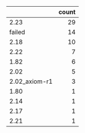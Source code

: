 |               |   count |
|:--------------|--------:|
| 2.23          |      29 |
| failed        |      14 |
| 2.18          |      10 |
| 2.22          |       7 |
| 1.82          |       6 |
| 2.02          |       5 |
| 2.02_axiom-r1 |       3 |
| 1.80          |       1 |
| 2.14          |       1 |
| 2.17          |       1 |
| 2.21          |       1 |